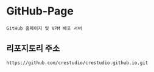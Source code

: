 # GitHub-Page

```
GitHub 홈페이지 및 VPM 배포 서버
```

## 리포지토리 주소

```
https://github.com/crestudio/crestudio.github.io.git
```